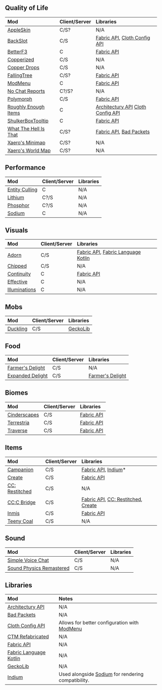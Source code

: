 ## Quality of Life

| Mod                     | Client/Server | Libraries                             |
| :---------------------- | :------------ | :------------------------------------ |
| [AppleSkin]             | C/S?          | N/A                                   |
| [BackSlot]              | C/S           | [Fabric API], [Cloth Config API]      |
| [BetterF3]              | C             | [Fabric API]                          |
| [Copperized]            | C/S           | N/A                                   |
| [Copper Drops]          | C/S           | N/A                                   |
| [FallingTree]           | C/S?          | [Fabric API]                          |
| [ModMenu]               | C             | [Fabric API]                          |
| [No Chat Reports]       | C?/S?         | N/A                                   |
| [Polymorph]             | C/S           | [Fabric API]                          |
| [Roughly Enough Items]  | C             | [Architectury API] [Cloth Config API] |
| [ShulkerBoxTooltip]     | C             | [Fabric API]                          |
| [What The Hell Is That] | C/S?          | [Fabric API], [Bad Packets]           |
| [Xaero's Minimap]       | C/S?          | N/A                                   |
| [Xaero's World Map]     | C/S?          | N/A                                   |

## Performance

| Mod              | Client/Server | Libraries |
| :--------------- | :------------ | :-------- |
| [Entity Culling] | C             | N/A       |
| [Lithium]        | C?/S          | N/A       |
| [Phosphor]       | C?/S          | N/A       |
| [Sodium]         | C             | N/A       |

## Visuals

| Mod             | Client/Server | Libraries                              |
| :-------------- | :------------ | :------------------------------------- |
| [Adorn]         | C/S           | [Fabric API], [Fabric Language Kotlin] |
| [Chipped]       | C/S           | N/A                                    |
| [Continuity]    | C             | [Fabric API]                           |
| [Effective]     | C             | N/A                                    |
| [Illuminations] | C             | N/A                                    |

## Mobs

| Mod        | Client/Server | Libraries  |
| :--------- | :------------ | :--------- |
| [Duckling] | C/S           | [GeckoLib] |

## Food

| Mod                | Client/Server | Libraries          |
| :----------------- | :------------ | :----------------- |
| [Farmer's Delight] | C/S           | N/A                |
| [Expanded Delight] | C/S           | [Farmer's Delight] |

## Biomes

| Mod            | Client/Server | Libraries    |
| :------------- | :------------ | :----------- |
| [Cinderscapes] | C/S           | [Fabric API] |
| [Terrestria]   | C/S           | [Fabric API] |
| [Traverse]     | C/S           | [Fabric API] |

## Items

| Mod              | Client/Server | Libraries                                |
| :--------------- | :------------ | :--------------------------------------- |
| [Campanion]      | C/S           | [Fabric API], [Indium]*                  |
| [Create]         | C/S           | [Fabric API]                             |
| [CC: Restitched] | C/S           | N/A                                      |
| [CC:C Bridge]    | C/S           | [Fabric API], [CC: Restitched], [Create] |
| [Inmis]          | C/S           | [Fabric API]                             |
| [Teeny Coal]     | C/S           | N/A                                      |

## Sound

| Mod                        | Client/Server | Libraries |
| :------------------------- | :------------ | :-------- |
| [Simple Voice Chat]        | C/S           | N/A       |
| [Sound Physics Remastered] | C/S           | N/A       |

## Libraries

| Mod                      | Notes                                                |
| :----------------------- | :--------------------------------------------------- |
| [Architectury API]       | N/A                                                  |
| [Bad Packets]            | N/A                                                  |
| [Cloth Config API]       | Allows for better configuration with [ModMenu]       |
| [CTM Refabricated] | N/A |
| [Fabric API]             | N/A                                                  |
| [Fabric Language Kotlin] | N/A                                                  |
| [GeckoLib]               | N/A                                                  |
| [Indium]                 | Used alongside [Sodium] for rendering compatibility. |

<!-- QUALITY OF LIFE -->

[AppleSkin]: https://www.curseforge.com/minecraft/mc-mods/appleskin
[BackSlot]: https://www.curseforge.com/minecraft/mc-mods/backslot
[BetterF3]: https://www.curseforge.com/minecraft/mc-mods/betterf3
[Copperized]: https://www.curseforge.com/minecraft/mc-mods/copperized
[Copper Drops]: https://www.curseforge.com/minecraft/mc-mods/copper-drops
[FallingTree]: https://www.curseforge.com/minecraft/mc-mods/falling-tree
[ModMenu]: https://www.curseforge.com/minecraft/mc-mods/modmenu
[No Chat Reports]: https://www.curseforge.com/minecraft/mc-mods/no-chat-reports
[Polymorph]: https://www.curseforge.com/minecraft/mc-mods/polymorph-fabric
[Roughly Enough Items]: https://www.curseforge.com/minecraft/mc-mods/roughly-enough-items
[ShulkerBoxTooltip]: https://www.curseforge.com/minecraft/mc-mods/shulkerboxtooltip
[What The Hell Is That]: https://www.curseforge.com/minecraft/mc-mods/wthit
[Xaero's Minimap]: https://www.curseforge.com/minecraft/mc-mods/xaeros-minimap
[Xaero's World Map]: https://www.curseforge.com/minecraft/mc-mods/xaeros-world-map

<!-- PERFORMANCE -->

[Entity Culling]: https://www.curseforge.com/minecraft/mc-mods/entityculling
[Lithium]: https://www.curseforge.com/minecraft/mc-mods/lithium
[Phosphor]: https://www.curseforge.com/minecraft/mc-mods/phosphor
[Sodium]: https://www.curseforge.com/minecraft/mc-mods/sodium

<!-- VISUALS -->

[Adorn]: https://www.curseforge.com/minecraft/mc-mods/adorn
[Chipped]: https://www.curseforge.com/minecraft/mc-mods/chipped
[Continuity]: https://www.curseforge.com/minecraft/mc-mods/continuity
[Effective]: https://www.curseforge.com/minecraft/mc-mods/effective
[Illuminations]: https://www.curseforge.com/minecraft/mc-mods/illuminations

<!-- MOBS -->

[Duckling]: https://www.curseforge.com/minecraft/mc-mods/duckling

<!-- FOOD -->

[Farmer's Delight]: https://www.curseforge.com/minecraft/mc-mods/farmers-delight-fabric
[Expanded Delight]: https://www.curseforge.com/minecraft/mc-mods/expanded-delight

<!-- BIOMES -->

[Cinderscapes]: https://www.curseforge.com/minecraft/mc-mods/cinderscapes
[Terrestria]: https://www.curseforge.com/minecraft/mc-mods/terrestria
[Traverse]: https://www.curseforge.com/minecraft/mc-mods/traverse

<!-- ITEMS -->

[Campanion]: https://www.curseforge.com/minecraft/mc-mods/campanion
[Create]: https://www.curseforge.com/minecraft/mc-mods/create-fabric
[CC: Restitched]: https://www.curseforge.com/minecraft/mc-mods/cc-restitched
[CC:C Bridge]: https://www.curseforge.com/minecraft/mc-mods/cccbridge
[Inmis]: https://www.curseforge.com/minecraft/mc-mods/inmis
[Teeny Coal]: https://www.curseforge.com/minecraft/mc-mods/teenycoal

<!-- SOUND -->

[Simple Voice Chat]: https://www.curseforge.com/minecraft/mc-mods/simple-voice-chat
[Sound Physics Remastered]: https://www.curseforge.com/minecraft/mc-mods/sound-physics-remastered

<!-- LIBRARIES -->

[Architectury API]: https://www.curseforge.com/minecraft/mc-mods/architectury-api
[Bad Packets]: https://www.curseforge.com/minecraft/mc-mods/badpackets
[Cloth Config API]: https://www.curseforge.com/minecraft/mc-mods/cloth-config
[CTM Refabricated]: https://www.curseforge.com/minecraft/mc-mods/ctm-refabricated
[Fabric API]: https://www.curseforge.com/minecraft/mc-mods/fabric-api
[Fabric Language Kotlin]: https://www.curseforge.com/minecraft/mc-mods/fabric-language-kotlin
[GeckoLib]: https://www.curseforge.com/minecraft/mc-mods/geckolib
[Indium]: https://www.curseforge.com/minecraft/mc-mods/indium
